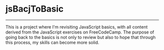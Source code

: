 # jsBacjToBasic
<hr>
This is a project where I'm revisiting JavaScript basics, with all content derived from the JavaScript exercises on FreeCodeCamp. The purpose of going back to the basics is not only to review but also to hope that through this process, my skills can become more solid.
